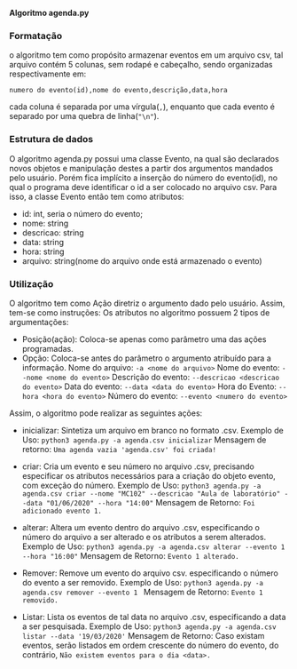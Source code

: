 **Algoritmo agenda.py**
### Formatação
o algoritmo tem como propósito armazenar eventos em um arquivo csv, tal arquivo  contém 5 colunas, sem rodapé e cabeçalho, sendo organizadas respectivamente em: 
 
 `numero do evento(id),nome do evento,descrição,data,hora`

cada coluna é separada por uma vírgula(`,`), enquanto que cada evento é separado por uma quebra de linha(`"\n"`).
### Estrutura de dados
O algoritmo agenda.py possui uma classe Evento, na qual são declarados novos objetos e manipulação destes a partir dos argumentos mandados pelo usuário. Porém fica implícito a inserção do número do evento(id), no qual o programa deve identificar o id a ser colocado no arquivo csv.
Para isso, a classe Evento então tem como atributos:
- id: int, seria o número do evento;
- nome: string
- descricao: string
- data: string
- hora: string
- arquivo: string(nome do arquivo onde está armazenado o evento)

### Utilização

O algoritmo tem como Ação diretriz o argumento dado pelo usuário. Assim, tem-se como instruções:
Os atributos no algoritmo possuem 2 tipos de argumentações:
- Posição(ação): Coloca-se apenas como parâmetro uma das ações programadas.
- Opção: Coloca-se antes do parâmetro o argumento atribuído para a informação.
Nome do arquivo: `-a <nome do arquivo>`
Nome do evento:  `--nome <nome do evento>`
Descrição do evento: `--descricao <descricao do evento>`
Data do evento: `--data <data do evento>`
Hora do Evento: `--hora <hora do evento>`
Número do evento: `--evento <numero do evento>`
 

Assim, o algoritmo pode realizar as seguintes ações:
- inicializar: Sintetiza um arquivo em branco no formato .csv.
Exemplo de Uso: `python3 agenda.py -a agenda.csv inicializar`
Mensagem de retorno: `Uma agenda vazia 'agenda.csv' foi criada!`
- criar: Cria um evento e seu número no arquivo .csv, precisando especificar os atributos necessários para a criação do objeto evento, com exceção do número.
Exemplo de Uso: `python3 agenda.py -a agenda.csv criar --nome "MC102" --descricao "Aula de laboratório" --data "01/06/2020" --hora "14:00"`
Mensagem de Retorno: `Foi adicionado evento 1.`

- alterar: Altera um evento dentro do arquivo .csv, especificando o número do arquivo a ser alterado e os atributos a serem alterados.
Exemplo de Uso: `python3 agenda.py -a agenda.csv alterar --evento 1 --hora "16:00"`
Mensagem de Retorno: `Evento 1 alterado.`
- Remover: Remove um evento do arquivo csv. especificando o número do evento a ser removido.
Exemplo de Uso: `python3 agenda.py -a agenda.csv remover --evento 1 `
Mensagem de Retorno: `Evento 1 removido.`
- Listar: Lista os eventos de tal data no arquivo .csv, especificando a data a ser pesquisada.
Exemplo de Uso: `python3 agenda.py -a agenda.csv listar --data '19/03/2020'`
Mensagem de Retorno: Caso existam eventos, serão listados em ordem crescente do número do evento, do contrário,
`Não existem eventos para o dia <data>.`
